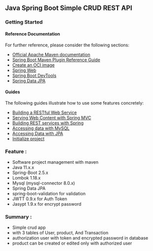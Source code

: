 ## Java Spring Boot Simple CRUD REST API

### Getting Started

#### Reference Documentation
For further reference, please consider the following sections:

* [Official Apache Maven documentation](https://maven.apache.org/guides/index.html)
* [Spring Boot Maven Plugin Reference Guide](https://docs.spring.io/spring-boot/docs/2.5.1/maven-plugin/reference/html/)
* [Create an OCI image](https://docs.spring.io/spring-boot/docs/2.5.1/maven-plugin/reference/html/#build-image)
* [Spring Web](https://docs.spring.io/spring-boot/docs/2.5.1/reference/htmlsingle/#boot-features-developing-web-applications)
* [Spring Boot DevTools](https://docs.spring.io/spring-boot/docs/2.5.1/reference/htmlsingle/#using-boot-devtools)
* [Spring Data JPA](https://docs.spring.io/spring-boot/docs/2.5.1/reference/htmlsingle/#boot-features-jpa-and-spring-data)

#### Guides
The following guides illustrate how to use some features concretely:

* [Building a RESTful Web Service](https://spring.io/guides/gs/rest-service/)
* [Serving Web Content with Spring MVC](https://spring.io/guides/gs/serving-web-content/)
* [Building REST services with Spring](https://spring.io/guides/tutorials/bookmarks/)
* [Accessing data with MySQL](https://spring.io/guides/gs/accessing-data-mysql/)
* [Accessing Data with JPA](https://spring.io/guides/gs/accessing-data-jpa/)
* [Initialize project](https://start.spring.io)

### Feature : 

* Software project management with maven
* Java 11.x.x
* Spring-Boot 2.5.x
* Lombok 1.18.x
* Mysql (mysql-connector 8.0.x)
* Spring Data JPA 
* spring-boot-validation for validation
* JWTT 0.9.x for Auth Token
* Jasypt 1.9.x for encrypt password

### Summary :

* Simple crud app
* with 3 tables of User, product, And Transaction
* authorization user with token and encrypted password in database
* product can be created or edited only with authorized user 
